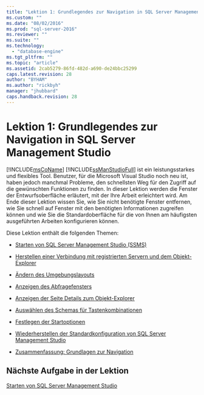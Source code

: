```yaml
---
title: "Lektion 1: Grundlegendes zur Navigation in SQL Server Management Studio | Microsoft Docs"
ms.custom: ""
ms.date: "08/02/2016"
ms.prod: "sql-server-2016"
ms.reviewer: ""
ms.suite: ""
ms.technology: 
  - "database-engine"
ms.tgt_pltfrm: ""
ms.topic: "article"
ms.assetid: 2cab5279-86fd-482d-a690-de24bbc25299
caps.latest.revision: 28
author: "BYHAM"
ms.author: "rickbyh"
manager: "jhubbard"
caps.handback.revision: 28
---
```

# Lektion 1: Grundlegendes zur Navigation in SQL Server Management Studio
[!INCLUDE[msCoName](../../includes/msconame-md.md)] [!INCLUDE[ssManStudioFull](../../includes/ssmanstudiofull-md.md)] ist ein leistungsstarkes und flexibles Tool. Benutzer, für die Microsoft Visual Studio noch neu ist, haben jedoch manchmal Probleme, den schnellsten Weg für den Zugriff auf die gewünschten Funktionen zu finden. In dieser Lektion werden die Fenster der Entwurfsoberfläche erläutert, mit der Ihre Arbeit erleichtert wird. Am Ende dieser Lektion wissen Sie, wie Sie nicht benötigte Fenster entfernen, wie Sie schnell auf Fenster mit den benötigten Informationen zugreifen können und wie Sie die Standardoberfläche für die von Ihnen am häufigsten ausgeführten Arbeiten konfigurieren können.  
  
Diese Lektion enthält die folgenden Themen:  
  
-   [Starten von SQL Server Management Studio (SSMS)](https://msdn.microsoft.com/library/ms166996.aspx)  
  
-   [Herstellen einer Verbindung mit registrierten Servern und dem Objekt-Explorer](https://msdn.microsoft.com/library/ms170681.aspx)  
  
-   [Ändern des Umgebungslayouts](https://msdn.microsoft.com/library/ms170069.aspx)  
  
-   [Anzeigen des Abfragefensters](https://msdn.microsoft.com/library/ms169823.aspx)  
  
-   [Anzeigen der Seite Details zum Objekt-Explorer](https://msdn.microsoft.com/library/ms170076.aspx)  
  
-   [Auswählen des Schemas für Tastenkombinationen](https://msdn.microsoft.com/library/ms167416.aspx)  
  
-   [Festlegen der Startoptionen](https://msdn.microsoft.com/library/ms166556.aspx) 
  
-   [Wiederherstellen der Standardkonfiguration von SQL Server Management Studio](https://msdn.microsoft.com/library/ms166550.aspx)  
  
-   [Zusammenfassung: Grundlagen zur Navigation](https://msdn.microsoft.com/library/ms170043.aspx)  
  
## Nächste Aufgabe in der Lektion  
[Starten von SQL Server Management Studio](../../tools/sql-server-management-studio/start-sql-server-management-studio.md)  
  
  
  
